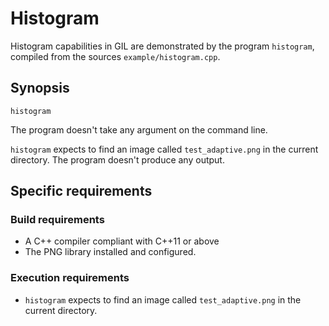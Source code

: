 # Histogram

Histogram capabilities in GIL are demonstrated by the program `histogram`, compiled from the sources `example/histogram.cpp`.

## Synopsis
`histogram`

The program doesn't take any argument on the command line.

`histogram` expects to find an image called `test_adaptive.png` in the current directory.
The program doesn't produce any output.

## Specific requirements

### Build requirements
- A C++ compiler compliant with C++11 or above
- The PNG library installed and configured.

### Execution requirements
- `histogram` expects to find an image called `test_adaptive.png` in the current directory.
